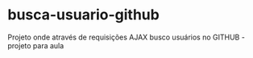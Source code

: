 # busca-usuario-github
Projeto onde através de requisições AJAX busco usuários no GITHUB - projeto para aula
